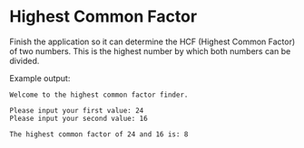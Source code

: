 # Highest Common Factor

Finish the application so it can determine the HCF (Highest Common Factor) of two numbers. This is the highest number by which both numbers can be divided.

Example output:

```text
Welcome to the highest common factor finder.

Please input your first value: 24
Please input your second value: 16

The highest common factor of 24 and 16 is: 8
```